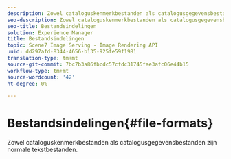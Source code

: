 ```yaml
---
description: Zowel cataloguskenmerkbestanden als catalogusgegevensbestanden zijn normale tekstbestanden.
seo-description: Zowel cataloguskenmerkbestanden als catalogusgegevensbestanden zijn normale tekstbestanden.
seo-title: Bestandsindelingen
solution: Experience Manager
title: Bestandsindelingen
topic: Scene7 Image Serving - Image Rendering API
uuid: dd297afd-8344-4656-b135-925fe59f1981
translation-type: tm+mt
source-git-commit: 7bc7b3a86fbcdc57cfdc31745fae3afc06e44b15
workflow-type: tm+mt
source-wordcount: '42'
ht-degree: 0%

---
```



# Bestandsindelingen{#file-formats}

Zowel cataloguskenmerkbestanden als catalogusgegevensbestanden zijn normale tekstbestanden.

